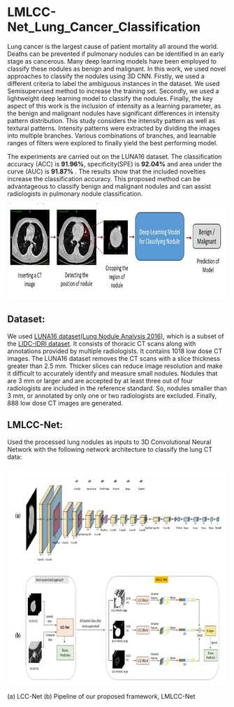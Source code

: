 # LMLCC-Net_Lung_Cancer_Classification

Lung cancer is the largest cause of patient mortality all around the world. Deaths can be prevented if pulmonary nodules can be identified in an early stage as cancerous. Many deep learning models have been employed to classify these nodules as benign and malignant. In this work, we used novel approaches to classify the nodules using 3D CNN. Firstly, we used a different criteria to label the ambiguous instances in the dataset. We used Semisupervised method to increase the training set. Secondly, we used a lightweight deep learning model to classify the nodules. Finally, the key aspect of this work is the inclusion of intensity as a learning parameter, as the benign and malignant nodules have significant differences in intensity pattern distribution. This study considers the intensity pattern as well as textural patterns. Intensity patterns were extracted by dividing the images into multiple branches. Various combinations of branches, and learnable ranges of filters were explored to finally yield the best performing model. 

The experiments are carried out on the LUNA16 dataset. The classification accuracy (ACC) is **91.96%**, specificity(SPE) is **92.04%** and area under the curve (AUC) is **91.87%** . The results show that the included novelties increase the classification accuracy. This proposed method can be advantageous to classify benign and malignant nodules and can assist radiologists in pulmonary nodule classification.

<img src="Pipeline.jpg" alt="Image" width="800" height="220"/>

## Dataset:

We used [LUNA16 dataset(Lung Nodule Analysis 2016)](https://luna16.grand-challenge.org/Data/), which is a subset of the [LIDC-IDRI dataset](https://wiki.cancerimagingarchive.net/pages/viewpage.action?pageId=1966254). It consists of thoracic CT scans along with annotations provided by multiple radiologists. It contains 1018 low dose CT images.  The LUNA16 dataset removes the CT scans with a slice thickness greater than 2.5 mm. Thicker slices can reduce image resolution and make it difficult to accurately identify and measure small nodules. Nodules that are 3 mm or larger and are accepted by at least three out of four radiologists are included in the reference standard. So, nodules smaller than 3 mm, or annotated by only one or two radiologists are excluded. Finally, 888 low dose CT images are generated.

## LMLCC-Net:

Used the processed lung nodules as inputs to 3D Convolutional Neural Network with the following network architecture to classify the lung CT data:

<img src="LMLCC-Net.jpg" alt="Image" width="800" height="500"/>

 (a) LCC-Net (b) Pipeline of our proposed framework, LMLCC-Net
